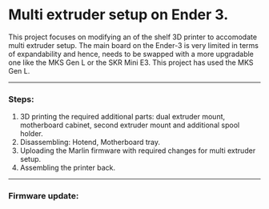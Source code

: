 # Multi extruder setup on Ender 3.

This project focuses on modifying an of the shelf 3D printer to accomodate multi extruder setup. The main board on the Ender-3 is very limited in terms of expandability and hence, needs to be swapped with a more upgradable one like the MKS Gen L or the SKR Mini E3. This project has used the MKS Gen L. 

---
### Steps: 
1. 3D printing the required additional parts: dual extruder mount, motherboard cabinet, second extruder mount and additional spool holder. 
2. Disassembling: Hotend, Motherboard tray. 
3. Uploading the Marlin firmware with required changes for multi extruder setup. 
4. Assembling the printer back. 

---
### Firmware update: 